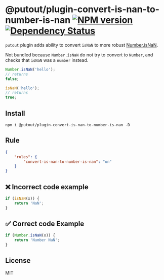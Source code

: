 # @putout/plugin-convert-is-nan-to-number-is-nan [![NPM version][NPMIMGURL]][NPMURL] [![Dependency Status][DependencyStatusIMGURL]][DependencyStatusURL]

[NPMIMGURL]: https://img.shields.io/npm/v/@putout/plugin-convert-is-nan-to-number-is-nan.svg?style=flat&longCache=true
[NPMURL]: https://npmjs.org/package/@putout/plugin-convert-is-nan-to-number-is-nan "npm"
[DependencyStatusURL]: https://david-dm.org/coderaiser/putout?path=packages/plugin-convert-is-nan-to-number-is-nan
[DependencyStatusIMGURL]: https://david-dm.org/coderaiser/putout.svg?path=packages/plugin-convert-is-nan-to-number-is-nan

`putout` plugin adds ability to convert `isNaN` to more robust [Number.isNaN](https://developer.mozilla.org/en-US/docs/Web/JavaScript/Reference/Global_Objects/Number/isNaN).

Not bundled because `Number.isNaN` do not try to convert to `Number`, and checks that `isNaN` was a `number` instead.

```js
Number.isNaN('hello');
// returns
false;

isNaN('hello');
// returns
true;
```

## Install

```
npm i @putout/plugin-convert-is-nan-to-number-is-nan -D
```

## Rule

```json
{
    "rules": {
        "convert-is-nan-to-number-is-nan": "on"
    }
}
```

## ❌ Incorrect code example

```js
if (isNaN(x)) {
    return 'NaN';
}
```

## ✅ Correct code Example

```js
if (Number.isNaN(x)) {
    return 'Number NaN';
}
```

## License

MIT
